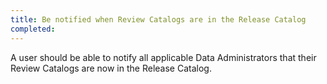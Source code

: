 ```yaml
---
title: Be notified when Review Catalogs are in the Release Catalog
completed:
---
```


A user should be able to notify all applicable Data Administrators that their Review Catalogs are now in the Release Catalog.
